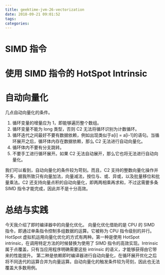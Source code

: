 ```yaml
---
title: geektime-jvm-26-vectorization
date: 2018-09-21 09:01:52
tags:
categories:
---
```


# SIMD 指令

# 使用 SIMD 指令的 HotSpot Intrinsic

# 自动向量化

几点自动向量化的条件。
1. 循环变量的增量应为 1，即能够遍历整个数组。
2. 循环变量不能为 long 类型，否则 C2 无法将循环识别为计数循环。
3. 循环迭代之间最好不要有数据依赖，例如出现类似于a[i] = a[i-1]的语句。当循环展开之后，循环体内存在数据依赖，那么 C2 无法进行自动向量化。
4. 循环体内不要有分支跳转。
5. 不要手工进行循环展开。如果 C2 无法自动展开，那么它也将无法进行自动向量化。

我们可以看到，自动向量化的条件较为苛刻。而且，C2 支持的整数向量化操作并不多，据我所致只有向量加法，向量减法，按位与、或、异或，以及批量移位和批量乘法。C2 还支持向量点积的自动向量化，即两两相乘再求和，不过这需要多条 SIMD 指令才能完成，因此并不是十分高效。

# 总结与实践
今天我介绍了即时编译器中的向量化优化。
向量化优化借助的是 CPU 的 SIMD 指令，即通过单条指令控制多组数据的运算。它被称为 CPU 指令级别的并行。
HotSpot 虚拟机运用向量化优化的方式有两种。第一种是使用 HotSpot intrinsic，在调用特定方法的时候替换为使用了 SIMD 指令的高效实现。Intrinsic 属于点覆盖，只有当应用程序明确需要这些 intrinsic 的语义，才能够获得由它带来的性能提升。
第二种是依赖即时编译器进行自动向量化，在循环展开优化之后将不同迭代的运算合并为向量运算。自动向量化的触发条件较为苛刻，因此也无法覆盖大多数用例。